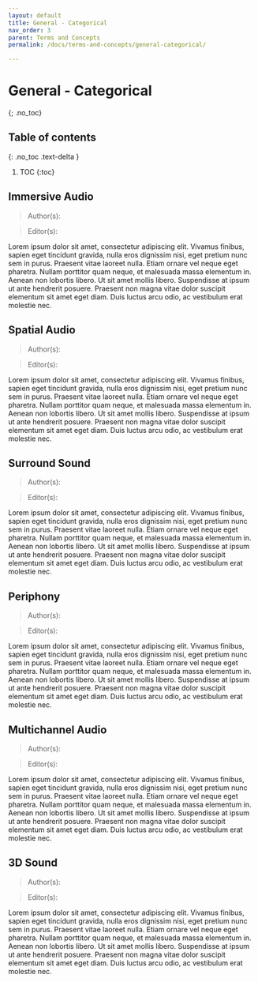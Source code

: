 ```yaml
---
layout: default
title: General - Categorical
nav_order: 3
parent: Terms and Concepts
permalink: /docs/terms-and-concepts/general-categorical/

---
```


# General - Categorical
{; .no_toc}

## Table of contents
{: .no_toc .text-delta }

1. TOC
{:toc}

## Immersive Audio
>Author(s):

>Editor(s): 

Lorem ipsum dolor sit amet, consectetur adipiscing elit. Vivamus finibus, sapien eget tincidunt gravida, nulla eros dignissim nisi, eget pretium nunc sem in purus. Praesent vitae laoreet nulla. Etiam ornare vel neque eget pharetra. Nullam porttitor quam neque, et malesuada massa elementum in. Aenean non lobortis libero. Ut sit amet mollis libero. Suspendisse at ipsum ut ante hendrerit posuere. Praesent non magna vitae dolor suscipit elementum sit amet eget diam. Duis luctus arcu odio, ac vestibulum erat molestie nec.

## Spatial Audio
>Author(s):

>Editor(s): 

Lorem ipsum dolor sit amet, consectetur adipiscing elit. Vivamus finibus, sapien eget tincidunt gravida, nulla eros dignissim nisi, eget pretium nunc sem in purus. Praesent vitae laoreet nulla. Etiam ornare vel neque eget pharetra. Nullam porttitor quam neque, et malesuada massa elementum in. Aenean non lobortis libero. Ut sit amet mollis libero. Suspendisse at ipsum ut ante hendrerit posuere. Praesent non magna vitae dolor suscipit elementum sit amet eget diam. Duis luctus arcu odio, ac vestibulum erat molestie nec.

## Surround Sound
>Author(s):

>Editor(s): 

Lorem ipsum dolor sit amet, consectetur adipiscing elit. Vivamus finibus, sapien eget tincidunt gravida, nulla eros dignissim nisi, eget pretium nunc sem in purus. Praesent vitae laoreet nulla. Etiam ornare vel neque eget pharetra. Nullam porttitor quam neque, et malesuada massa elementum in. Aenean non lobortis libero. Ut sit amet mollis libero. Suspendisse at ipsum ut ante hendrerit posuere. Praesent non magna vitae dolor suscipit elementum sit amet eget diam. Duis luctus arcu odio, ac vestibulum erat molestie nec.

## Periphony
>Author(s):

>Editor(s): 

Lorem ipsum dolor sit amet, consectetur adipiscing elit. Vivamus finibus, sapien eget tincidunt gravida, nulla eros dignissim nisi, eget pretium nunc sem in purus. Praesent vitae laoreet nulla. Etiam ornare vel neque eget pharetra. Nullam porttitor quam neque, et malesuada massa elementum in. Aenean non lobortis libero. Ut sit amet mollis libero. Suspendisse at ipsum ut ante hendrerit posuere. Praesent non magna vitae dolor suscipit elementum sit amet eget diam. Duis luctus arcu odio, ac vestibulum erat molestie nec.

## Multichannel Audio
>Author(s):

>Editor(s): 

Lorem ipsum dolor sit amet, consectetur adipiscing elit. Vivamus finibus, sapien eget tincidunt gravida, nulla eros dignissim nisi, eget pretium nunc sem in purus. Praesent vitae laoreet nulla. Etiam ornare vel neque eget pharetra. Nullam porttitor quam neque, et malesuada massa elementum in. Aenean non lobortis libero. Ut sit amet mollis libero. Suspendisse at ipsum ut ante hendrerit posuere. Praesent non magna vitae dolor suscipit elementum sit amet eget diam. Duis luctus arcu odio, ac vestibulum erat molestie nec.

## 3D Sound
>Author(s):

>Editor(s): 

Lorem ipsum dolor sit amet, consectetur adipiscing elit. Vivamus finibus, sapien eget tincidunt gravida, nulla eros dignissim nisi, eget pretium nunc sem in purus. Praesent vitae laoreet nulla. Etiam ornare vel neque eget pharetra. Nullam porttitor quam neque, et malesuada massa elementum in. Aenean non lobortis libero. Ut sit amet mollis libero. Suspendisse at ipsum ut ante hendrerit posuere. Praesent non magna vitae dolor suscipit elementum sit amet eget diam. Duis luctus arcu odio, ac vestibulum erat molestie nec.

